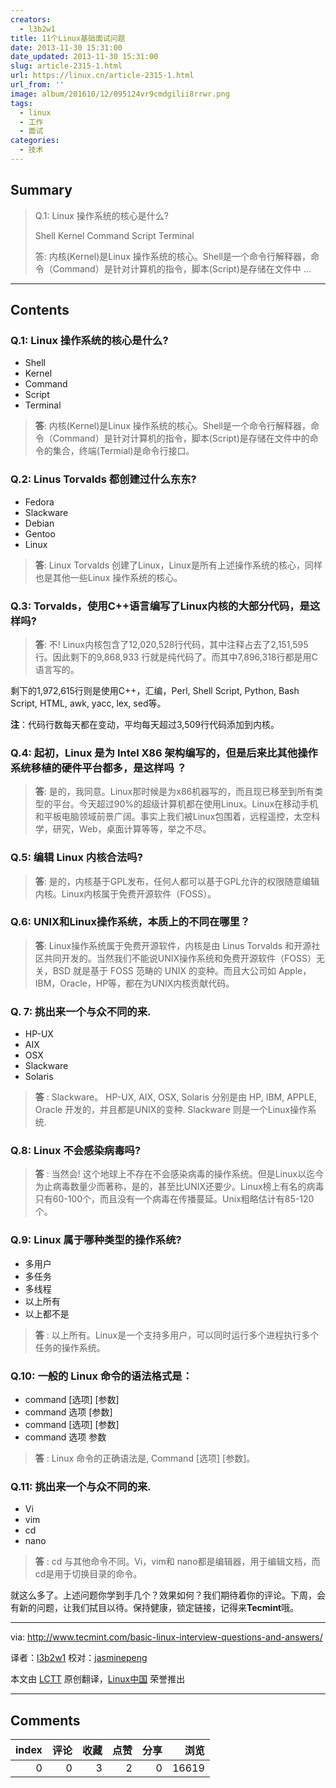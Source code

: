 ```yaml
---
creators:
  - l3b2w1
title: 11个Linux基础面试问题
date: 2013-11-30 15:31:00
date_updated: 2013-11-30 15:31:00
slug: article-2315-1.html
url: https://linux.cn/article-2315-1.html
url_from: ''
image: album/201610/12/095124vr9cmdgilii8rrwr.png
tags:
  - linux
  - 工作
  - 面试
categories:
  - 技术
---
```


## Summary

> Q.1: Linux 操作系统的核心是什么?
> 
> Shell
> Kernel
> Command
> Script
> Terminal
> 
> 答: 内核(Kernel)是Linux 操作系统的核心。Shell是一个命令行解释器，命令（Command）是针对计算机的指令，脚本(Script)是存储在文件中  ...

***

<!-- more -->

## Contents

### Q.1: Linux 操作系统的核心是什么?

* Shell
* Kernel
* Command
* Script
* Terminal

> 
> **答**: 内核(Kernel)是Linux 操作系统的核心。Shell是一个命令行解释器，命令（Command）是针对计算机的指令，脚本(Script)是存储在文件中的命令的集合，终端(Termial)是命令行接口。
> 
> 
> 

### Q.2: Linus Torvalds 都创建过什么东东?

* Fedora
* Slackware
* Debian
* Gentoo
* Linux

> 
> **答**: Linux Torvalds 创建了Linux，Linux是所有上述操作系统的核心，同样也是其他一些Linux 操作系统的核心。
> 
> 
> 

### Q.3: Torvalds，使用C++语言编写了Linux内核的大部分代码，是这样吗?

> 
> **答**: 不! Linux内核包含了12,020,528行代码，其中注释占去了2,151,595 行。因此剩下的9,868,933 行就是纯代码了。而其中7,896,318行都是用C语言写的。
> 
> 
> 

剩下的1,972,615行则是使用C++，汇编，Perl, Shell Script, Python, Bash Script, HTML, awk, yacc, lex, sed等。

**注**：代码行数每天都在变动，平均每天超过3,509行代码添加到内核。

### Q.4: 起初，Linux 是为 Intel X86 架构编写的，但是后来比其他操作系统移植的硬件平台都多，是这样吗 ？

> 
> **答**: 是的，我同意。Linux那时候是为x86机器写的，而且现已移至到所有类型的平台。今天超过90%的超级计算机都在使用Linux。Linux在移动手机和平板电脑领域前景广阔。事实上我们被Linux包围着，远程遥控，太空科学，研究，Web，桌面计算等等，举之不尽。
> 
> 
> 

### Q.5: 编辑 Linux 内核合法吗?

> 
> **答**: 是的，内核基于GPL发布，任何人都可以基于GPL允许的权限随意编辑内核。Linux内核属于免费开源软件（FOSS）。
> 
> 
> 

### Q.6: UNIX和Linux操作系统，本质上的不同在哪里？

> 
> **答**: Linux操作系统属于免费开源软件，内核是由 Linus Torvalds 和开源社区共同开发的。当然我们不能说UNIX操作系统和免费开源软件（FOSS）无关，BSD 就是基于 FOSS 范畴的 UNIX 的变种。而且大公司如 Apple，IBM，Oracle，HP等，都在为UNIX内核贡献代码。
> 
> 
> 

### Q. 7: 挑出来一个与众不同的来.

* HP-UX
* AIX
* OSX
* Slackware
* Solaris

> 
> **答** : Slackware。 HP-UX, AIX, OSX, Solaris 分别是由 HP, IBM, APPLE, Oracle 开发的，并且都是UNIX的变种. Slackware 则是一个Linux操作系统.
> 
> 
> 

### Q.8: Linux 不会感染病毒吗?

> 
> **答** : 当然会! 这个地球上不存在不会感染病毒的操作系统。但是Linux以迄今为止病毒数量少而著称，是的，甚至比UNIX还要少。Linux榜上有名的病毒只有60-100个，而且没有一个病毒在传播蔓延。Unix粗略估计有85-120个。
> 
> 
> 

### Q.9: Linux 属于哪种类型的操作系统?

* 多用户
* 多任务
* 多线程
* 以上所有
* 以上都不是

> 
> **答** : 以上所有。Linux是一个支持多用户，可以同时运行多个进程执行多个任务的操作系统。
> 
> 
> 

### Q.10: 一般的 Linux 命令的语法格式是：

* command [选项] [参数]
* command 选项 [参数]
* command [选项] [参数]
* command 选项 参数

> 
> **答** : Linux 命令的正确语法是, Command [选项] [参数]。
> 
> 
> 

### Q.11: 挑出来一个与众不同的来.

* Vi
* vim
* cd
* nano

> 
> **答** : cd 与其他命令不同。Vi，vim和 nano都是编辑器，用于编辑文档，而cd是用于切换目录的命令。
> 
> 
> 

就这么多了。上述问题你学到手几个？效果如何？我们期待着你的评论。下周，会有新的问题，让我们拭目以待。保持健康，锁定链接，记得来**Tecmint**哦。

---

via: <http://www.tecmint.com/basic-linux-interview-questions-and-answers/>

译者：[l3b2w1](https://github.com/l3b2w1) 校对：[jasminepeng](https://github.com/jasminepeng)

本文由 [LCTT](https://github.com/LCTT/TranslateProject) 原创翻译，[Linux中国](https://linux.cn/) 荣誉推出

***

## Comments


|   index |   评论 |   收藏 |   点赞 |   分享 |   浏览 |
|--------:|-------:|-------:|-------:|-------:|-------:|
|       0 |      0 |      3 |      2 |      0 |  16619 |
